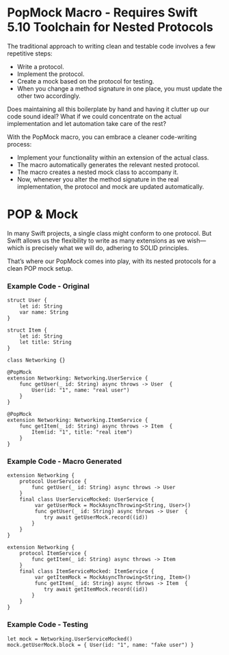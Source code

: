 # PopMock Macro - Requires Swift 5.10 Toolchain for Nested Protocols

The traditional approach to writing clean and testable code involves a few repetitive steps:
- Write a protocol.
- Implement the protocol.
- Create a mock based on the protocol for testing.
- When you change a method signature in one place, you must update the other two accordingly.

Does maintaining all this boilerplate by hand and having it clutter up our code sound ideal? What if we could concentrate on the actual implementation and let automation take care of the rest?

With the PopMock macro, you can embrace a cleaner code-writing process:
- Implement your functionality within an extension of the actual class.
- The macro automatically generates the relevant nested protocol.
- The macro creates a nested mock class to accompany it.
- Now, whenever you alter the method signature in the real implementation, the protocol and mock are updated automatically.

# POP & Mock

In many Swift projects, a single class might conform to one protocol. But Swift allows us the flexibility to write as many extensions as we wish—which is precisely what we will do, adhering to SOLID principles.

That’s where our PopMock comes into play, with its nested protocols for a clean POP mock setup.

### Example Code - Original

```
struct User {
    let id: String
    var name: String
}

struct Item {
    let id: String
    let title: String
}

class Networking {}

@PopMock
extension Networking: Networking.UserService {
    func getUser(_ id: String) async throws -> User  {
        User(id: "1", name: "real user")
    }
}

@PopMock
extension Networking: Networking.ItemService {
    func getItem(_ id: String) async throws -> Item  {
        Item(id: "1", title: "real item")
    }
}
```

### Example Code - Macro Generated

```
extension Networking {
    protocol UserService {
        func getUser(_ id: String) async throws -> User
    }
    final class UserServiceMocked: UserService {
         var getUserMock = MockAsyncThrowing<String, User>()
         func getUser(_ id: String) async throws -> User  {
            try await getUserMock.record((id))
        }
    }
}

extension Networking {
    protocol ItemService {
        func getItem(_ id: String) async throws -> Item
    }
    final class ItemServiceMocked: ItemService {
         var getItemMock = MockAsyncThrowing<String, Item>()
         func getItem(_ id: String) async throws -> Item  {
            try await getItemMock.record((id))
        }
    }
}
```

### Example Code - Testing

```
let mock = Networking.UserServiceMocked()
mock.getUserMock.block = { User(id: "1", name: "fake user") }
```
